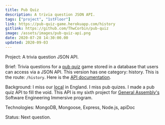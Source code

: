```yaml
---
title: Pub Quiz
description: A trivia question JSON API.
tags: ["project", "1stFloor"]
link: https://pub-quiz-game.herokuapp.com/history
gitlink: https://github.com/ThwCorbin/pub-quiz
image: /assets/images/pub-quiz-api.png
date: 2020-07-28 14:30:00.00
updated: 2020-09-03
---
```


Project: A trivia question JSON API.

Brief: Trivia questions for a [pub quiz](https://chambers.co.uk/search/?query=pub+quiz&title=21st "Chambers definition of pub quiz") game stored in a database that users can access via a JSON API. This version has one category: history. This is the route: `/history`. Here is the [API documentation](http://pub-quiz-game.herokuapp.com/doc "API documentation").

Background: I miss our [local](https://chambers.co.uk/search/?query=local&title=21st "Chambers definition of local - reference noun entry 2") in England. I miss pub quizes. I made a pub quiz API to fill the void. This API is my sixth project for [General Assembly's](https://generalassemb.ly/ "General Assembly homepage") Software Engineering Immersive program.

Technologies: MongoDB, Mongoose, Express, Node.js, apiDoc

Status: Next question.
